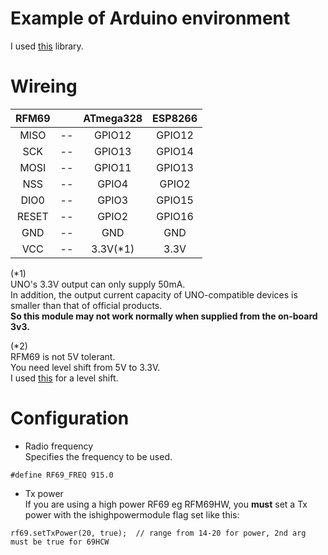 # Example of Arduino environment
I used [this](https://github.com/adafruit/RadioHead) library.   

# Wireing   
|RFM69||ATmega328|ESP8266|
|:-:|:-:|:-:|:-:|
|MISO|--|GPIO12|GPIO12|
|SCK|--|GPIO13|GPIO14|
|MOSI|--|GPIO11|GPIO13|
|NSS|--|GPIO4|GPIO2|
|DIO0|--|GPIO3|GPIO15|
|RESET|--|GPIO2|GPIO16|
|GND|--|GND|GND|
|VCC|--|3.3V(*1)|3.3V|

(*1)   
UNO's 3.3V output can only supply 50mA.   
In addition, the output current capacity of UNO-compatible devices is smaller than that of official products.   
__So this module may not work normally when supplied from the on-board 3v3.__   

(*2)    
RFM69 is not 5V tolerant.   
You need level shift from 5V to 3.3V.   
I used [this](https://www.ti.com/lit/ds/symlink/txs0108e.pdf?ts=1647593549503) for a level shift.   

# Configuration

- Radio frequency   
 Specifies the frequency to be used.
```
#define RF69_FREQ 915.0
```

- Tx power   
 If you are using a high power RF69 eg RFM69HW, you __must__ set a Tx power with the ishighpowermodule flag set like this:
```
rf69.setTxPower(20, true);  // range from 14-20 for power, 2nd arg must be true for 69HCW
```

